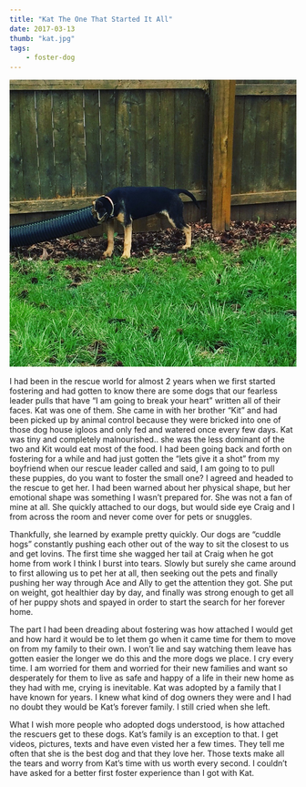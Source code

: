 ```yaml
---
title: "Kat The One That Started It All"
date: 2017-03-13
thumb: "kat.jpg"
tags: 
    - foster-dog
---
```


![Kat investigating our gutter drain](img/kat-2.jpg)

I had been in the rescue world for almost 2 years when we first started fostering and had gotten to know there are some dogs that our fearless leader pulls that have “I am going to break your heart” written all of their faces. Kat was one of them. She came in with her brother “Kit” and had been picked up by animal control because they were bricked into one of those dog house igloos and only fed and watered once every few days. Kat was tiny and completely malnourished.. she was the less dominant of the two and Kit would eat most of the food. I had been going back and forth on fostering for a while and had just gotten the “lets give it a shot” from my boyfriend when our rescue leader called and said, I am going to to pull these puppies, do you want to foster the small one? I agreed and headed to the rescue to get her. I had been warned about her physical shape, but her emotional shape was something I wasn’t prepared for. She was not a fan of mine at all. She quickly attached to our dogs, but would side eye Craig and I from across the room and never come over for pets or snuggles.


Thankfully, she learned by example pretty quickly. Our dogs are “cuddle hogs” constantly pushing each other out of the way to sit the closest to us and get lovins. The first time she wagged her  tail at Craig when he got home from work I think I burst into tears. Slowly but surely she came around to first allowing us to pet her at all,  then seeking out the pets and finally pushing her way through Ace and Ally to get the attention they got. She put on weight, got healthier day by day, and finally was strong enough to get all of her puppy shots and spayed in order to start the search for her forever home.


The part I had been dreading about fostering was how attached I would get and how hard it would be to let them go when it came time for them to move on from my family to their own. I won’t lie and say watching them leave has gotten easier the longer we do this and the more dogs we place. I cry every time. I am worried for them and worried for their new families and want so desperately for them to live as safe and happy of a life in their new home as they had with me, crying is inevitable. Kat was adopted by a family that I have known for years. I knew what kind of dog owners they were and I had no doubt they would be Kat’s forever family. I still cried when she left.


What I wish more people who adopted dogs understood, is how attached the rescuers get to these dogs. Kat’s family is an exception to that. I get videos, pictures, texts and have even visted her a few times. They tell me often that she is the best dog and that they love her. Those texts make all the tears and worry from Kat’s time with us worth every second. I couldn’t have asked for a better first foster experience than I got with Kat.